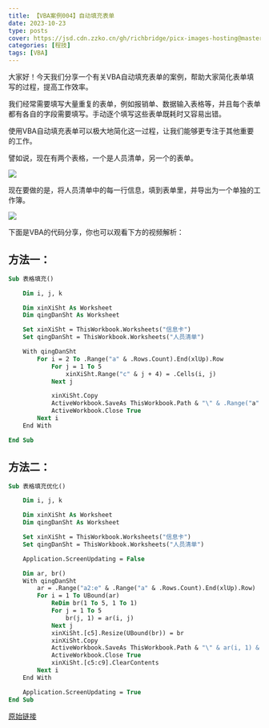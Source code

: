 ```yaml
---
title: 【VBA案例004】自动填充表单
date: 2023-10-23
type: posts
cover: https://jsd.cdn.zzko.cn/gh/richbridge/picx-images-hosting@master/thumbnail/audit.jpg
categories: [程技]
tags: [VBA]
---
```


大家好！今天我们分享一个有关VBA自动填充表单的案例，帮助大家简化表单填写的过程，提高工作效率。

我们经常需要填写大量重复的表单，例如报销单、数据输入表格等，并且每个表单都有各自的字段需要填写。手动逐个填写这些表单既耗时又容易出错。

使用VBA自动填充表单可以极大地简化这一过程，让我们能够更专注于其他重要的工作。

譬如说，现在有两个表格，一个是人员清单，另一个的表单。

![](https://img.richfan.site/program/vba/vba案列/【VBA案例004】自动填充表单_1.png)

现在要做的是，将人员清单中的每一行信息，填到表单里，并导出为一个单独的工作簿。

![](https://img.richfan.site/program/vba/vba案列/【VBA案例004】自动填充表单_2.png)

下面是VBA的代码分享，你也可以观看下方的视频解析：

## 方法一：

```vb
Sub 表格填充()

    Dim i, j, k

    Dim xinXiSht As Worksheet
    Dim qingDanSht As Worksheet

    Set xinXiSht = ThisWorkbook.Worksheets("信息卡")
    Set qingDanSht = ThisWorkbook.Worksheets("人员清单")

    With qingDanSht
        For i = 2 To .Range("a" & .Rows.Count).End(xlUp).Row
            For j = 1 To 5
                xinXiSht.Range("c" & j + 4) = .Cells(i, j)
            Next j

            xinXiSht.Copy
            ActiveWorkbook.SaveAs ThisWorkbook.Path & "\" & .Range("a" & i) & ".xlsx"
            ActiveWorkbook.Close True
        Next i
    End With

End Sub
```

## 方法二：

```vb
Sub 表格填充优化()

    Dim i, j, k

    Dim xinXiSht As Worksheet
    Dim qingDanSht As Worksheet

    Set xinXiSht = ThisWorkbook.Worksheets("信息卡")
    Set qingDanSht = ThisWorkbook.Worksheets("人员清单")

    Application.ScreenUpdating = False

    Dim ar, br()
    With qingDanSht
        ar = .Range("a2:e" & .Range("a" & .Rows.Count).End(xlUp).Row)
        For i = 1 To UBound(ar)
            ReDim br(1 To 5, 1 To 1)
            For j = 1 To 5
                br(j, 1) = ar(i, j)
            Next j
            xinXiSht.[c5].Resize(UBound(br)) = br
            xinXiSht.Copy
            ActiveWorkbook.SaveAs ThisWorkbook.Path & "\" & ar(i, 1) & ".xlsx"
            ActiveWorkbook.Close True
            xinXiSht.[c5:c9].ClearContents
        Next i
    End With

    Application.ScreenUpdating = True
End Sub
```

[原始链接](https://mp.weixin.qq.com/s?__biz=MzIyOTc3NzQ2NA==&mid=2247485040&idx=1&sn=1f89ff1b2c14a4b22607fcc1ba725ce9&chksm=e8bccf27dfcb463130a13e9e02c0e0534f314ffbfc12cf3697a006cb2b215ebc8db0e1f0c3d5&scene=178&cur_album_id=3115603487041503237#rd)